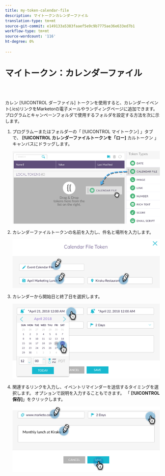 ```yaml
---
title: my-token-calendar-file
description: マイトークンカレンダーファイル
translation-type: tm+mt
source-git-commit: e149133a5383faaef5e9c9b7775ae36e633ed7b1
workflow-type: tm+mt
source-wordcount: '116'
ht-degree: 0%

---
```



# マイトークン：カレンダーファイル

<br> 

カレン [!UICONTROL ダーファイル] トークンを使用すると、カレンダーイベント(.ics)リンクをMarketorの電子メールやランディングページに追加できます。 プログラムとキャンペーンフォルダで使用するフォルダを設定する方法を次に示します。

1. プログラムーまたはフォルダーの「 [!UICONTROL マイトークン] 」タブで、 **[!UICONTROL カレンダーファイルトークンを「ロー]** カルトークン  」キャンバスにドラッグします。

   ![イメージ1](/help/sky/assets/my-tokens/my-token-calendar-file/my-token-calendar-file-1.jpg)

1. カレンダーファイルトークンの名前を入力し、件名と場所を入力します。

   ![イメージ2](/help/sky/assets/my-tokens/my-token-calendar-file/my-token-calendar-file-2.jpg)

1. カレンダーから開始日と終了日を選択します。

   ![イメージ3](/help/sky/assets/my-tokens/my-token-calendar-file/my-token-calendar-file-3.jpg)

1. 関連するリンクを入力し、イベントリマインダーを送信するタイミングを選択します。 オプションで説明を入力することもできます。 「 **[!UICONTROL 保存]**」をクリックします。

   ![画像4](/help/sky/assets/my-tokens/my-token-calendar-file/my-token-calendar-file-4.jpg)